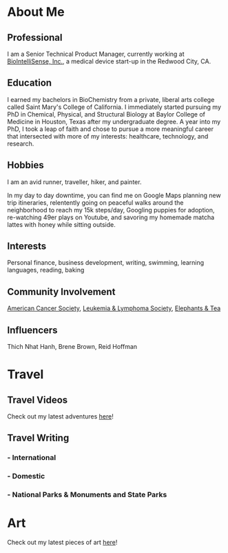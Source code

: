 # About Me
## **Professional**

I am a Senior Technical Product Manager, currently working at [BioIntelliSense, Inc.](https://www.biointellisense.com/), a medical device start-up in the Redwood City, CA. 

## **Education**

I earned my bachelors in BioChemistry from a private, liberal arts college called Saint Mary's College of California. I immediately started pursuing my PhD in Chemical, Physical, and Structural Biology at Baylor College of Medicine in Houston, Texas after my undergraduate degree. A year into my PhD, I took a leap of faith and chose to pursue a more meaningful career that intersected with more of my interests: healthcare, technology, and research. 

## **Hobbies**

I am an avid runner, traveller, hiker, and painter. 

In my day to day downtime, you can find me on Google Maps planning new trip itineraries, relentently going on peaceful walks around the neighborhood to reach my 15k steps/day, Googling puppies for adoption, re-watching 49er plays on Youtube, and savoring my homemade matcha lattes with honey while sitting outside. 

## **Interests**

Personal finance, business development, writing, swimming, learning languages, reading, baking 

## **Community Involvement**

[American Cancer Society](https://www.cancer.org/), [Leukemia & Lymphoma Society](https://www.lls.org/), [Elephants & Tea](https://elephantsandtea.org/)

## **Influencers**

Thich Nhat Hanh, Brene Brown, Reid Hoffman 

# Travel

## Travel Videos 

Check out my latest adventures [here](https://www.youtube.com/@amandaleewong/featured)!

## Travel Writing

### - **International**

### - **Domestic**

### - **National Parks & Monuments and State Parks**

# Art 

Check out my latest pieces of art [here](https://amandawong402.wixsite.com/portfolio)! 

